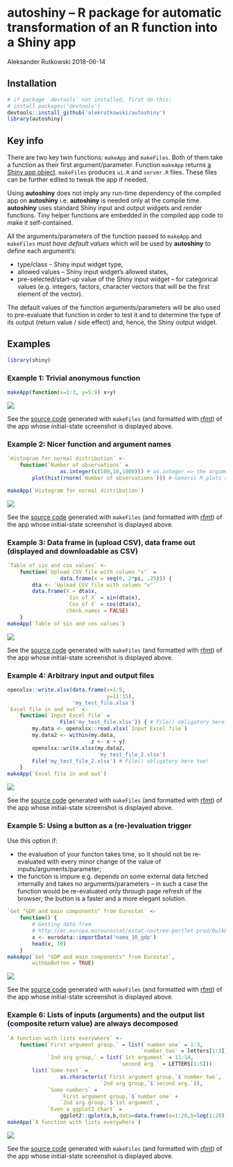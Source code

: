 autoshiny – R package for automatic transformation of an R function into
a Shiny app
================
Aleksander Rutkowski
2018-06-14

## Installation



``` r
# if package `devtools` not installed, first do this:
# install.packages('devtools')
devtools::install_github('alekrutkowski/autoshiny')
library(autoshiny)
```

## Key info

There are two key twin functions: `makeApp` and `makeFiles`. Both of
them take a function as their first argument/parameter. Function
`makeApp` returns [a Shiny app
object](https://rdrr.io/cran/shiny/man/shinyApp.html). `makeFiles`
produces `ui.R` and `server.R` files. These files can be further edited
to tweak the app if needed.

Using **autoshiny** does not imply any run-time dependency of the
compiled app on **autoshiny** i.e. **autoshiny** is needed only at the
compile time. **autoshiny** uses standard Shiny input and output widgets
and render functions. Tiny helper functions are embedded in the compiled
app code to make it self-contained.

All the arguments/parameters of the function passed to `makeApp` and
`makeFiles` *must have default values* which will be used by
**autoshiny** to define each argument’s:

  - type/class – Shiny input widget type,
  - allowed values – Shiny input widget’s allowed states,
  - pre-selected/start-up value of the Shiny input widget – for
    categorical values (e.g. integers, factors, character vectors that
    will be the first element of the vector).

The default values of the function arguments/parameters will be also
used to pre-evaluate that function in order to test it and to determine
the type of its output (return value / side effect) and, hence, the
Shiny output
widget.

## Examples

``` r
library(shiny)
```

### Example 1: Trivial anonymous function

``` r
makeApp(function(x=1:3, y=5:9) x+y)
```

![](https://cdn.rawgit.com/alekrutkowski/autoshiny/master/screenshot1.png)

See the [source
code](https://github.com/alekrutkowski/autoshiny/tree/master/Example_1)
generated with `makeFiles` (and formatted with
[rfmt](https://github.com/google/rfmt)) of the app whose initial-state
screenshot is displayed above.

### Example 2: Nicer function and argument names

``` r
`Histogram for normal distribution` <-
    function(`Number of observations` =
                 as.integer(c(100,10,1000))) # as.integer => the argument interpreted as categorical
        plot(hist(rnorm(`Number of observations`))) # Generic R plots as "return values" are supported

makeApp(`Histogram for normal distribution`)
```

![](https://cdn.rawgit.com/alekrutkowski/autoshiny/master/screenshot2.png)

See the [source
code](https://github.com/alekrutkowski/autoshiny/tree/master/Example_2)
generated with `makeFiles` (and formatted with
[rfmt](https://github.com/google/rfmt)) of the app whose initial-state
screenshot is displayed
above.

### Example 3: Data frame in (upload CSV), data frame out (displayed and downloadable as CSV)

``` r
`Table of sin and cos values` <-
    function(`Upload CSV file with column "x"` =
                 data.frame(x = seq(0, 2*pi, .25))) {
        dta <- `Upload CSV file with column "x"`
        data.frame(X = dta$x,
                   `Sin of X` = sin(dta$x),
                   `Cos of X` = cos(dta$x),
                   check.names = FALSE)
    }
makeApp(`Table of sin and cos values`)
```

![](https://cdn.rawgit.com/alekrutkowski/autoshiny/master/screenshot3.png)

See the [source
code](https://github.com/alekrutkowski/autoshiny/tree/master/Example_3)
generated with `makeFiles` (and formatted with
[rfmt](https://github.com/google/rfmt)) of the app whose initial-state
screenshot is displayed above.

### Example 4: Arbitrary input and output files

``` r
openxlsx::write.xlsx(data.frame(x=1:5,
                                y=11:15),
                     'my_test_file.xlsx')
`Excel file in and out` <-
    function(`Input Excel file` =
                 File('my_test_file.xlsx')) { # File() obligatory here!
        my.data <- openxlsx::read.xlsx(`Input Excel file`)
        my.data2 <- within(my.data,
                           z <- x + y)
        openxlsx::write.xlsx(my.data2,
                             'my_test_file_2.xlsx')
        File('my_test_file_2.xlsx') # File() obligatory here too!
    }
makeApp(`Excel file in and out`)
```

![](https://cdn.rawgit.com/alekrutkowski/autoshiny/master/screenshot4.png)

See the [source
code](https://github.com/alekrutkowski/autoshiny/tree/master/Example_4)
generated with `makeFiles` (and formatted with
[rfmt](https://github.com/google/rfmt)) of the app whose initial-state
screenshot is displayed above.

### Example 5: Using a button as a (re-)evaluation trigger

Use this option if:

  - the evaluation of your functon takes time, so it should not be
    re-evaluated with every minor change of the value of
    inputs/arguments/parameter;
  - the function is impure e.g. depends on some external data fetched
    internally and takes no arguments/parameters – in such a case the
    function would be re-evaluated only through page refresh of the
    browser; the button is a faster and a more elegant solution.

<!-- end list -->

``` r
`Get "GDP and main components" from Eurostat` <-
    function() {
        # Getting data from
        # http://ec.europa.eu/eurostat/estat-navtree-portlet-prod/BulkDownloadListing?sort=1&file=data%2Fnama_10_gdp.tsv.gz
        x <- eurodata::importData('nama_10_gdp')
        head(x, 10)
    }
makeApp(`Get "GDP and main components" from Eurostat`,
        withGoButton = TRUE)
```

![](https://cdn.rawgit.com/alekrutkowski/autoshiny/master/screenshot5.png)

See the [source
code](https://github.com/alekrutkowski/autoshiny/tree/master/Example_5)
generated with `makeFiles` (and formatted with
[rfmt](https://github.com/google/rfmt)) of the app whose initial-state
screenshot is displayed
above.

### Example 6: Lists of inputs (arguments) and the output list (composite return value) are always decomposed

``` r
`A function with lists everywhere` <-
    function(`First argument group,` = list(`number one` = 1:3,
                                           `number two` = letters[1:3]),
             `2nd arg group,` = list(`1st argument` = 11:14,
                                    `second arg.` = LETTERS[1:5]))
        list(`Some text` =
                 as.character(c(`First argument group,`$`number two`,
                              `2nd arg group,`$`second arg.`)),
             `Some numbers` =
                 `First argument group,`$`number one` +
                 `2nd arg group,`$`1st argument`,
             `Even a ggplot2 chart` =
                 ggplot2::qplot(a,b,data=data.frame(a=1:20,b=log(1:20))))
makeApp(`A function with lists everywhere`)
```

![](https://cdn.rawgit.com/alekrutkowski/autoshiny/master/screenshot6.png)

See the [source
code](https://github.com/alekrutkowski/autoshiny/tree/master/Example_6)
generated with `makeFiles` (and formatted with
[rfmt](https://github.com/google/rfmt)) of the app whose initial-state
screenshot is displayed above.
